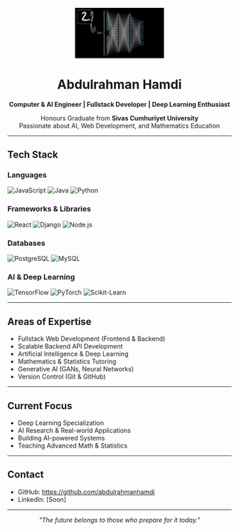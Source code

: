 <p align="center">
  <img src="profile-animation.gif" alt="My Custom GIF" width="200" />
</p>

<h1 align="center">Abdulrahman Hamdi</h1>

<p align="center">
  <b>Computer & AI Engineer | Fullstack Developer | Deep Learning Enthusiast</b>
</p>

<p align="center">
  Honours Graduate from <b>Sivas Cumhuriyet University</b><br>
  Passionate about AI, Web Development, and Mathematics Education
</p>

---

## Tech Stack

### Languages
<p>
  <img src="https://img.shields.io/badge/JavaScript-F7DF1E?style=flat-square&logo=javascript&logoColor=black" alt="JavaScript" />
  <img src="https://img.shields.io/badge/Java-007396?style=flat-square&logo=java&logoColor=white" alt="Java" />
  <img src="https://img.shields.io/badge/Python-3776AB?style=flat-square&logo=python&logoColor=white" alt="Python" />
</p>

### Frameworks & Libraries
<p>
  <img src="https://img.shields.io/badge/React-61DAFB?style=flat-square&logo=react&logoColor=black" alt="React" />
  <img src="https://img.shields.io/badge/Django-092E20?style=flat-square&logo=django&logoColor=white" alt="Django" />
  <img src="https://img.shields.io/badge/Node.js-339933?style=flat-square&logo=node.js&logoColor=white" alt="Node.js" />
</p>

### Databases
<p>
  <img src="https://img.shields.io/badge/PostgreSQL-4169E1?style=flat-square&logo=postgresql&logoColor=white" alt="PostgreSQL" />
  <img src="https://img.shields.io/badge/MySQL-4479A1?style=flat-square&logo=mysql&logoColor=white" alt="MySQL" />
</p>

### AI & Deep Learning
<p>
  <img src="https://img.shields.io/badge/TensorFlow-FF6F00?style=flat-square&logo=tensorflow&logoColor=white" alt="TensorFlow" />
  <img src="https://img.shields.io/badge/PyTorch-EE4C2C?style=flat-square&logo=pytorch&logoColor=white" alt="PyTorch" />
  <img src="https://img.shields.io/badge/Scikit Learn-F7931E?style=flat-square&logo=scikit-learn&logoColor=white" alt="Scikit-Learn" />
</p>

---

## Areas of Expertise

- Fullstack Web Development (Frontend & Backend)
- Scalable Backend API Development
- Artificial Intelligence & Deep Learning
- Mathematics & Statistics Tutoring
- Generative AI (GANs, Neural Networks)
- Version Control (Git & GitHub)

---

## Current Focus

- Deep Learning Specialization  
- AI Research & Real-world Applications  
- Building AI-powered Systems  
- Teaching Advanced Math & Statistics  

---

## Contact

- GitHub: https://github.com/abdulrahmanhamdi  
- LinkedIn: [Soon]  

---

<p align="center">
  <i>"The future belongs to those who prepare for it today."</i>
</p>
